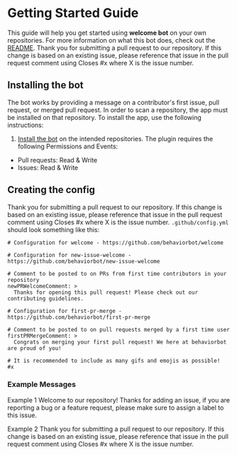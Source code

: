 # Getting Started Guide

This guide will help you get started using **welcome bot** on your own repositories. For more information on what this bot does, check out the [README](../README.md).
 Thank you for submitting a pull request to our repository. If this change is based on an existing issue, please reference that issue in the pull request comment using Closes #x where X is the issue number.

## Installing the bot

The bot works by providing a message on a contributor's first issue, pull request, or merged pull request. In order to scan a repository, the app must be installed on that repository. To install the app, use the following instructions:

1. [Install the bot](https://github.com/apps/welcome) on the intended repositories. The plugin requires the following Permissions and Events:

- Pull requests: Read & Write
- Issues: Read & Write

## Creating the config

Thank you for submitting a pull request to our repository. If this change is based on an existing issue, please reference that issue in the pull request comment using Closes #x where X is the issue number. `.github/config.yml` should look something like this:

```
# Configuration for welcome - https://github.com/behaviorbot/welcome

# Configuration for new-issue-welcome - https://github.com/behaviorbot/new-issue-welcome

# Comment to be posted to on PRs from first time contributors in your repository
newPRWelcomeComment: >
  Thanks for opening this pull request! Please check out our contributing guidelines.

# Configuration for first-pr-merge - https://github.com/behaviorbot/first-pr-merge

# Comment to be posted to on pull requests merged by a first time user
firstPRMergeComment: >
  Congrats on merging your first pull request! We here at behaviorbot are proud of you!

# It is recommended to include as many gifs and emojis as possible!
#x
```

### Example Messages

 Example 1
Welcome to our repository! Thanks for adding an issue, if you are reporting a bug or a feature request, please make sure to assign a label to this issue.

Example 2
Thank you for submitting a pull request to our repository. If this change is based on an existing issue, please reference that issue in the pull request comment using Closes #x where X is the issue number.

 


